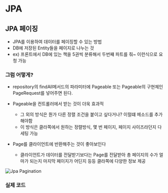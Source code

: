 # JPA



## JPA 페이징

- JPA를 이용하여 데이터를 페이징할 수 있는 방법
- DB에 저장된 Entity들을 페이지로 나누는 것
- ex) 프론트에서 DB에 있는 책을 5권씩 분류해서 두번쨰 파트를 줘~ 이런식으로 요청 가능



### 그럼 어떻게?

- repository의 findAll메서드의 파라미터에 Pageable 또는 Pageable의 구현체인 PageRequest를 넣어주면 된다.

- Pageable을 컨트롤러에서 받는 것이 더욱 효과적
  - 그 외의 방식은 뭔가 다른 정렬 조건을 붙이고 싶다거나? 이럴떄 메소드를 추가해야함
  - 이 방식은 클라쪽에서 원하는 정렬방식, 몇 번 페이지, 페이지 사이즈라던지 다 세팅 가능
- Page를 클라이언트에 반환해주는 것이 좋아보인다
  - 클라이언트가 데이터를 전달받기보다는 Page를 전달받아 총 페이지의 수가 얼마가 되는지 마지막 페이지가 어딘지 등등 클라쪽에 다양한 정보 제공

![Jpa Pagination](https://user-images.githubusercontent.com/41468004/127185606-10fc336f-fe02-4eec-8adc-5cb0fd4780ea.png)



### 실제 코드

```

```

